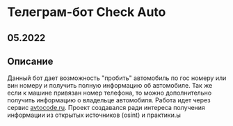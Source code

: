 # Телеграм-бот Check Auto

## 05.2022

## Описание

Данный бот дает возможность "пробить" автомобиль по гос номеру или вин номеру и получить полную информацию об автомобиле. Так же если к машине привязан номер телефона, то можно дополнительно получить информацию о владельце автомобиля. Работа идет через сервис [avtocode.ru](https://avtocod.ru/). Проект создавался ради интереса получения информации из открытых источников (osint) и практики.ы
